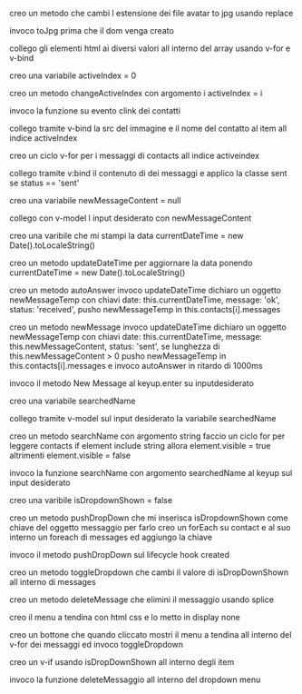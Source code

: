 <!-- Milestone 1
Replica della grafica con la possibilità di avere messaggi scritti dall’utente (verdi) e dall’interlocutore (bianco) assegnando due classi CSS diverse
Visualizzazione dinamica della lista contatti: tramite la direttiva v-for, visualizzare nome e immagine di ogni contatto -->

creo un metodo che cambi l estensione dei file avatar to jpg usando replace

invoco toJpg prima che il dom venga creato

collego gli elementi html ai diversi valori all interno del array usando v-for e v-bind

<!-- Milestone 2
Visualizzazione dinamica dei messaggi: tramite la direttiva v-for, visualizzare tutti i messaggi relativi al contatto attivo all’interno del pannello della conversazione
Click sul contatto mostra la conversazione del contatto cliccato -->

creo una variabile activeIndex = 0

creo un metodo changeActiveIndex con argomento i
    activeIndex = i

invoco la funzione su evento clink dei contatti

collego tramite v-bind la src del immagine e il nome del contatto al item all indice activeIndex

creo un ciclo v-for per i messaggi di contacts all indice activeindex

collego tramite v:bind il contenuto di dei messaggi e applico la classe sent se status == 'sent'

<!-- Milestone 3
Aggiunta di un messaggio: l’utente scrive un testo nella parte bassa e digitando “enter” il testo viene aggiunto al thread sopra, come messaggio verde
Risposta dall’interlocutore: ad ogni inserimento di un messaggio, l’utente riceverà un “ok” come risposta, che apparirà dopo 1 secondo. -->

creo una variabile newMessageContent = null

collego con v-model l input desiderato con newMessageContent

creo una varibile che mi stampi la data currentDateTime = new Date().toLocaleString()

creo un metodo updateDateTime per aggiornare la data ponendo currentDateTime = new Date().toLocaleString()

creo un metodo autoAnswer
    invoco updateDateTime
    dichiaro un oggetto newMessageTemp con chiavi
        date: this.currentDateTime,
        message: 'ok',
        status: 'received',
pusho newMessageTemp in this.contacts[i].messages

creo un metodo newMessage 
    invoco updateDateTime
    dichiaro un oggetto newMessageTemp con chiavi
        date: this.currentDateTime,
        message: this.newMessageContent,
        status: 'sent',
    se lunghezza di this.newMessageContent > 0 pusho newMessageTemp in this.contacts[i].messages e invoco autoAnswer in ritardo di 1000ms

invoco il metodo New Message al keyup.enter su inputdesiderato

<!-- Milestone 4
Ricerca utenti: scrivendo qualcosa nell’input a sinistra, vengono visualizzati solo i contatti il cui nome contiene le lettere inserite (es, Marco, Matteo Martina -> Scrivo “mar” rimangono solo Marco e Martina) -->

creo una variabile searchedName

collego tramite v-model sul input desiderato la variabile searchedName

creo un metodo searchName con argomento string
    faccio un ciclo for per leggere contacts
    if element include string allora element.visible = true 
    altrimenti element.visible = false

invoco la funzione searchName con argomento searchedName al keyup sul input desiderato

<!-- Milestone 5 - opzionale
Cancella messaggio: cliccando sul messaggio appare un menu a tendina che permette di cancellare il messaggio selezionato

Visualizzazione ora e ultimo messaggio inviato/ricevuto nella lista dei contatti  -->

<!-- cancella Messaggio -->
creo una varibile isDropdownShown = false

creo un metodo pushDropDown che mi inserisca isDropdownShown come chiave del oggetto messaggio per farlo creo un forEach su contact e al suo interno un foreach di messages ed aggiungo la chiave

invoco il metodo pushDropDown sul lifecycle hook created 

creo un metodo toggleDropdown che cambi il valore di isDropDownShown all interno di messages

creo un metodo deleteMessage che elimini il messaggio usando splice

creo il menu a tendina con html css e lo metto in display none

creo un bottone che quando cliccato mostri il menu a tendina all interno del v-for dei messaggi ed invoco toggleDropdown

creo un v-if usando isDropDownShown all interno degli item

invoco la funzione deleteMessaggio all interno del dropdown menu

